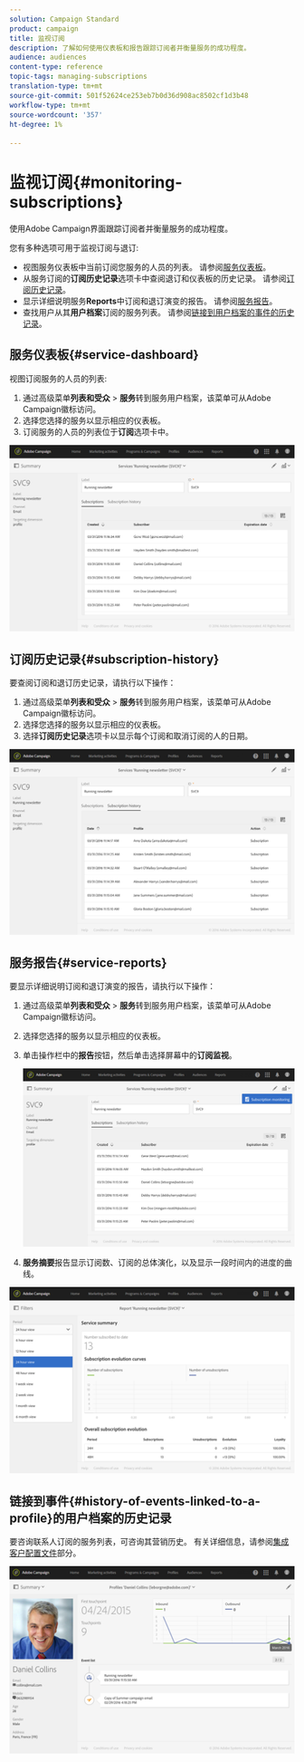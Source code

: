 ```yaml
---
solution: Campaign Standard
product: campaign
title: 监视订阅
description: 了解如何使用仪表板和报告跟踪订阅者并衡量服务的成功程度。
audience: audiences
content-type: reference
topic-tags: managing-subscriptions
translation-type: tm+mt
source-git-commit: 501f52624ce253eb7b0d36d908ac8502cf1d3b48
workflow-type: tm+mt
source-wordcount: '357'
ht-degree: 1%

---
```



# 监视订阅{#monitoring-subscriptions}

使用Adobe Campaign界面跟踪订阅者并衡量服务的成功程度。

您有多种选项可用于监视订阅与退订:

* 视图服务仪表板中当前订阅您服务的人员的列表。 请参阅[服务仪表板](#service-dashboard)。
* 从服务订阅的&#x200B;**订阅历史记录**&#x200B;选项卡中查阅退订和仪表板的历史记录。 请参阅[订阅历史记录](#subscription-history)。
* 显示详细说明服务&#x200B;**Reports**&#x200B;中订阅和退订演变的报告。 请参阅[服务报告](#service-reports)。
* 查找用户从其&#x200B;**用户档案**&#x200B;订阅的服务列表。 请参阅[链接到用户档案的事件的历史记录](#history-of-events-linked-to-a-profile)。

## 服务仪表板{#service-dashboard}

视图订阅服务的人员的列表:

1. 通过高级菜单&#x200B;**列表和受众** > **服务**&#x200B;转到服务用户档案，该菜单可从Adobe Campaign徽标访问。
1. 选择您选择的服务以显示相应的仪表板。
1. 订阅服务的人员的列表位于&#x200B;**订阅**&#x200B;选项卡中。

![](assets/lp_monitoring_subscriptions_1.png)

## 订阅历史记录{#subscription-history}

要查阅订阅和退订历史记录，请执行以下操作：

1. 通过高级菜单&#x200B;**列表和受众** > **服务**&#x200B;转到服务用户档案，该菜单可从Adobe Campaign徽标访问。
1. 选择您选择的服务以显示相应的仪表板。
1. 选择&#x200B;**订阅历史记录**&#x200B;选项卡以显示每个订阅和取消订阅的人的日期。

![](assets/lp_monitoring_subscriptions_2.png)

## 服务报告{#service-reports}

要显示详细说明订阅和退订演变的报告，请执行以下操作：

1. 通过高级菜单&#x200B;**列表和受众** > **服务**&#x200B;转到服务用户档案，该菜单可从Adobe Campaign徽标访问。
1. 选择您选择的服务以显示相应的仪表板。
1. 单击操作栏中的&#x200B;**报告**&#x200B;按钮，然后单击选择屏幕中的&#x200B;**订阅监视**。

   ![](assets/lp_monitoring_subscriptions_3.png)

1. **服务摘要**&#x200B;报告显示订阅数、订阅的总体演化，以及显示一段时间内的进度的曲线。

![](assets/lp_monitoring_subscriptions_4.png)

## 链接到事件{#history-of-events-linked-to-a-profile}的用户档案的历史记录

要咨询联系人订阅的服务列表，可咨询其营销历史。 有关详细信息，请参阅[集成客户配置文件](../../audiences/using/integrated-customer-profile.md)部分。

![](assets/lp_monitoring_subscriptions_5.png)

